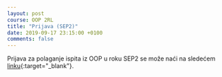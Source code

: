 ```yaml
---
layout: post
course: OOP 2RL
title: "Prijava (SEP2)"
date: 2019-09-17 23:15:00 +0100
comments: false
---
```


Prijava za polaganje ispita iz OOP u roku SEP2 se može naći na sledećem 
[linku](https://matfoop.github.io/OOP/pismeni-ispiti/info/){:target="_blank"}.